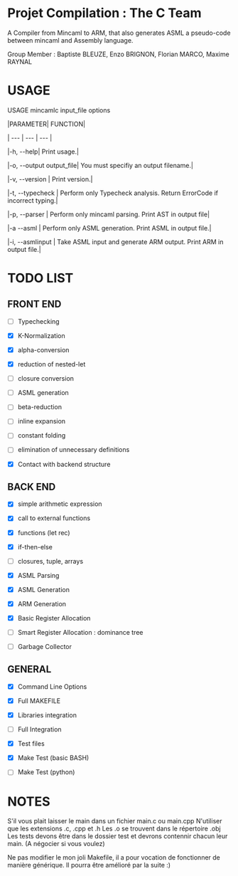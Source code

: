 # Projet Compilation : The C Team

A Compiler from Mincaml to ARM, that also generates ASML a pseudo-code between mincaml and Assembly language. 

Group Member : Baptiste BLEUZE, Enzo BRIGNON, Florian MARCO, Maxime RAYNAL

USAGE
=====

USAGE mincamlc input_file options

|PARAMETER| FUNCTION|

| --- | --- | --- |

|-h, --help|                Print usage.|

|-o, --output output_file|  You must specifiy an output filename.|

|-v, --version           | Print version.|

|-t, --typecheck        |  Perform only Typecheck analysis. Return ErrorCode if incorrect typing.| 

|-p, --parser           |  Perform only mincaml parsing. Print AST in output file|

|-a --asml               |  Perform only ASML generation. Print ASML in output file.|

|-i, --asmlinput         | Take ASML input and generate ARM output. Print ARM in output file.|
 
 TODO LIST
 =====

FRONT END 
------

- [ ] Typechecking

- [X] K-Normalization
- [X] alpha-conversion
- [X] reduction of nested-let
- [ ] closure conversion
- [ ] ASML generation
- [ ] beta-reduction
- [ ] inline expansion
- [ ] constant folding
- [ ] elimination of unnecessary definitions

- [X] Contact with backend structure


BACK END 
------

- [X] simple arithmetic expression
- [X] call to external functions
- [X] functions (let rec)
- [X] if-then-else
- [ ] closures, tuple, arrays

- [X] ASML Parsing
- [X] ASML Generation
- [X] ARM Generation

- [X] Basic Register Allocation
- [ ] Smart Register Allocation : dominance tree
- [ ] Garbage Collector

GENERAL
------

- [X] Command Line Options 
- [X] Full MAKEFILE
- [X] Libraries integration
- [ ] Full Integration

- [X] Test files
- [X] Make Test (basic BASH)
- [ ] Make Test (python)

NOTES
=====

S'il vous plait laisser le main dans un fichier main.c ou main.cpp
N'utiliser que les extensions .c, .cpp et .h
Les .o se trouvent dans le répertoire .obj
Les tests devons être dans le dossier test et devrons contennir chacun leur
main. (A négocier si vous voulez)

Ne pas modifier le mon joli Makefile, il a pour vocation de fonctionner de
manière générique. Il pourra être amélioré par la suite :)

